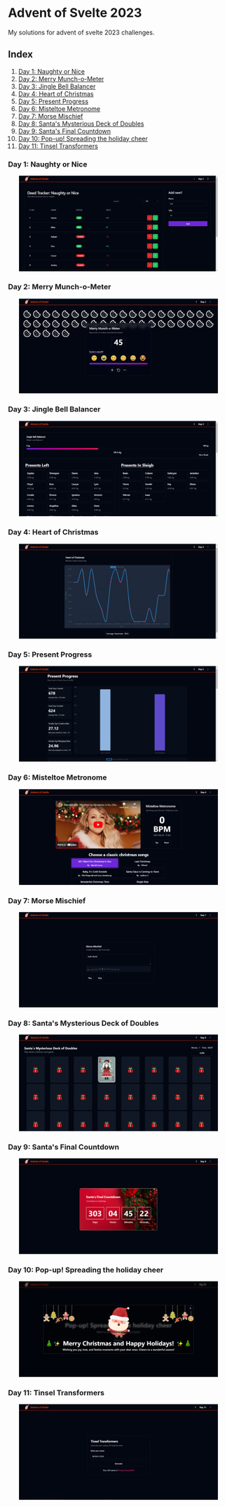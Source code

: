 # Advent of Svelte 2023

My solutions for advent of svelte 2023 challenges.

## Index

1. [Day 1: Naughty or Nice](#day-1-naughty-or-nice)
2. [Day 2: Merry Munch-o-Meter](#day-2-merry-munch-o-meter)
3. [Day 3: Jingle Bell Balancer](#day-3-jingle-bell-balancer)
4. [Day 4: Heart of Christmas](#day-4-heart-of-christmas)
5. [Day 5: Present Progress](#day-5-present-progress)
6. [Day 6: Misteltoe Metronome](#day-6-misteltoe-metronome)
7. [Day 7: Morse Mischief](#day-7-morse-mischief)
8. [Day 8: Santa's Mysterious Deck of Doubles](#day-8-santas-mysterious-deck-of-doubles)
9. [Day 9: Santa's Final Countdown](#day-9-santas-final-countdown)
10. [Day 10: Pop-up! Spreading the holiday cheer](#day-10-pop-up-spreading-the-holiday-cheer)
11. [Day 11: Tinsel Transformers](#day-11-tinsel-transformers)

### Day 1: Naughty or Nice

<div align="center">
  <img src="./static/readme-images/day-1.png" alt="Day 1" width="90%" />
</div>

### Day 2: Merry Munch-o-Meter

<div align="center">
  <img src="./static/readme-images/day-2.png" alt="Day 2" width="90%" />
</div>

### Day 3: Jingle Bell Balancer

<div align="center">
  <img src="./static/readme-images/day-3.png" alt="Day 3" width="90%" />
</div>

### Day 4: Heart of Christmas

<div align="center">
  <img src="./static/readme-images/day-4.png" alt="Day 4" width="90%" />
</div>

### Day 5: Present Progress

<div align="center">
  <img src="./static/readme-images/day-5.png" alt="Day 5" width="90%" />
</div>

### Day 6: Misteltoe Metronome

<div align="center">
  <img src="./static/readme-images/day-6.png" alt="Day 6" width="90%" />
</div>

### Day 7: Morse Mischief

<div align="center">
  <img src="./static/readme-images/day-7.png" alt="Day 7" width="90%" />
</div>

### Day 8: Santa's Mysterious Deck of Doubles

<div align="center">
  <img src="./static/readme-images/day-8.png" alt="Day 8" width="90%" />
</div>

### Day 9: Santa's Final Countdown

<div align="center">
  <img src="./static/readme-images/day-9.png" alt="Day 9" width="90%" />
</div>

### Day 10: Pop-up! Spreading the holiday cheer

<div align="center">
  <img src="./static/readme-images/day-10.png" alt="Day 10" width="90%" />
</div>

### Day 11: Tinsel Transformers

<div align="center">
  <img src="./static/readme-images/day-11.png" alt="Day 11" width="90%" />
</div>
